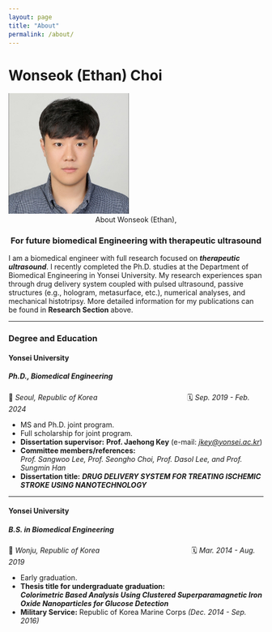 ```yaml
---
layout: page
title: "About"
permalink: /about/
---
```


# Wonseok (Ethan) Choi

<img src="/assets/image/Photo/Photo_wonseok.png" alt="Photo_wonseok" style="zoom:33%;" />

<center> About Wonseok (Ethan), </center>

### <center> For future biomedical Engineering with therapeutic ultrasound </center>

I am a biomedical engineer with full research focused on ***therapeutic ultrasound***. I recently completed the Ph.D. studies at the Department of Biomedical Engineering in Yonsei University. My research experiences span through drug delivery system coupled with pulsed ultrasound, passive structures (e.g., hologram, metasurface, etc.), numerical analyses, and mechanical histotripsy. More detailed information for my publications can be found in **Research Section** above.

------

### Degree and Education

#### **Yonsei University**  

##### *Ph.D., Biomedical Engineering*  

📍 *Seoul, Republic of Korea*&nbsp;&nbsp;&nbsp;&nbsp;&nbsp;&nbsp;&nbsp;&nbsp;&nbsp;&nbsp;&nbsp;&nbsp;&nbsp;&nbsp;&nbsp;&nbsp;&nbsp;&nbsp;&nbsp;&nbsp;&nbsp;&nbsp;&nbsp;&nbsp;&nbsp;&nbsp;&nbsp;&nbsp;&nbsp;&nbsp;&nbsp;&nbsp;&nbsp;&nbsp;&nbsp;&nbsp;&nbsp;&nbsp;&nbsp;&nbsp;&nbsp;&nbsp;&nbsp;&nbsp; 🗓 *Sep. 2019 - Feb. 2024*  

- MS and Ph.D. joint program.  
- Full scholarship for joint program. 
- **Dissertation supervisor:** **Prof. Jaehong Key** (e-mail: *jkey@yonsei.ac.kr*)  
- **Committee members/references:**  
  *Prof. Sangwoo Lee, Prof. Seongho Choi, Prof. Dasol Lee, and Prof. Sungmin Han*  
- **Dissertation title:** ***DRUG DELIVERY SYSTEM FOR TREATING ISCHEMIC STROKE USING NANOTECHNOLOGY***  

---

#### **Yonsei University**  

##### *B.S. in Biomedical Engineering*  

📍 *Wonju, Republic of Korea* &nbsp;&nbsp;&nbsp;&nbsp;&nbsp;&nbsp;&nbsp;&nbsp;&nbsp;&nbsp;&nbsp;&nbsp;&nbsp;&nbsp;&nbsp;&nbsp;&nbsp;&nbsp;&nbsp;&nbsp;&nbsp;&nbsp;&nbsp;&nbsp;&nbsp;&nbsp;&nbsp;&nbsp;&nbsp;&nbsp;&nbsp;&nbsp;&nbsp;&nbsp;&nbsp;&nbsp;&nbsp;&nbsp;&nbsp;&nbsp;&nbsp;&nbsp;&nbsp;&nbsp; 🗓 *Mar. 2014 - Aug. 2019*  

- Early graduation.  
- **Thesis title for undergraduate graduation:**  
  ***Colorimetric Based Analysis Using Clustered Superparamagnetic Iron Oxide Nanoparticles for Glucose Detection***  
- **Military Service:** Republic of Korea Marine Corps *(Dec. 2014 - Sep. 2016)*
